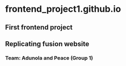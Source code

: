 # frontend_project1.github.io

## First frontend project
## Replicating fusion website

### Team: Adunola and Peace (Group 1)
